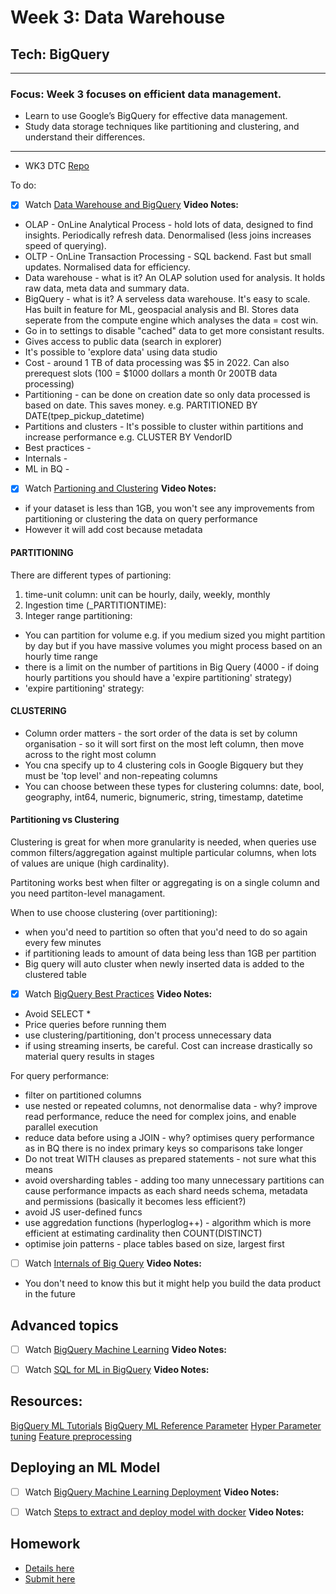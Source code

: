 # Week 3: Data Warehouse

## Tech: BigQuery

---

### Focus: Week 3 focuses on efficient data management.

- Learn to use Google’s BigQuery for effective data management.
- Study data storage techniques like partitioning and clustering, and understand their differences.

---

- WK3 DTC [Repo](https://github.com/DataTalksClub/data-engineering-zoomcamp/tree/main/03-data-warehouse)

To do:
 
- [x] Watch [Data Warehouse and BigQuery](https://www.youtube.com/watch?v=jrHljAoD6nM&list=PL3MmuxUbc_hJed7dXYoJw8DoCuVHhGEQb)
**Video Notes:**
- OLAP - OnLine Analytical Process - hold lots of data, designed to find insights. Periodically refresh data. Denormalised (less joins increases speed of querying). 
- OLTP - OnLine Transaction Processing - SQL backend. Fast but small updates. Normalised data for efficiency. 
- Data warehouse - what is it? An OLAP solution used for analysis. It holds raw data, meta data and summary data.
- BigQuery - what is it? A serveless data warehouse. It's easy to scale. Has built in feature for ML, geospacial analysis and BI. Stores data seperate from the compute engine which analyses the data = cost win.
- Go in to settings to disable "cached" data to get more consistant results.
- Gives access to public data (search in explorer)
- It's possible to 'explore data' using data studio
- Cost - around 1 TB of data processing was $5 in 2022. Can also prerequest slots (100 = $1000 dollars a month 0r 200TB data processing)
- Partitioning - can be done on creation date so only data processed is based on date. This saves money. e.g. PARTITIONED BY DATE(tpep_pickup_datetime)
- Partitions and clusters - It's possible to cluster within partitions and increase performance e.g. CLUSTER BY VendorID
- Best practices - 
- Internals - 
- ML in BQ -

- [x] Watch [Partioning and Clustering](https://youtu.be/-CqXf7vhhDs&list=PL3MmuxUbc_hJed7dXYoJw8DoCuVHhGEQb)
**Video Notes:**

- if your dataset is less than 1GB, you won't see any improvements from partitioning or clustering the data on query performance
- However it will add cost because metadata

#### PARTITIONING 

There are different types of partioning:

1. time-unit column: unit can be hourly, daily, weekly, monthly
2. Ingestion time (_PARTITIONTIME):
3. Integer range partitioning:

- You can partition for volume e.g. if you medium sized you might partition by day but if you have massive volumes you might process based on an hourly time range
- there is a limit on the number of partitions in Big Query (4000 - if doing hourly partitions you should have a 'expire partitioning' strategy)
- 'expire partitioning' strategy:

#### CLUSTERING

- Column order matters - the sort order of the data is set by column organisation - so it will sort first on the most left column, then move across to the right most column
- You cna specify up to 4 clustering cols in Google Bigquery but they must be 'top level' and non-repeating columns
- You can choose between these types for clustering columns: date, bool, geography, int64, numeric, bignumeric, string, timestamp, datetime

#### Partitioning vs Clustering

Clustering is great for when more granularity is needed, when queries use common filters/aggregation against multiple particular columns, when lots of values are unique (high cardinality).

Partitoning works best when filter or aggregating is on a single column and you need partiton-level managament.

When to use choose clustering (over partitioning):
- when you'd need to partition so often that you'd need to do so again every few minutes
- if partitioning leads to amount of data being less than 1GB per partition
- Big query will auto cluster when newly inserted data is added to the clustered table

- [x] Watch [BigQuery Best Practices](https://www.youtube.com/watch?v=k81mLJVX08w&list=PL3MmuxUbc_hJed7dXYoJw8DoCuVHhGEQb)
**Video Notes:**
- Avoid SELECT *
- Price queries before running them
- use clustering/partitioning, don't process unnecessary data
- if using streaming inserts, be careful. Cost can increase drastically so material query results in stages

For query performance:
- filter on partitioned columns
- use nested or repeated columns, not denormalise data - why? improve read performance, reduce the need for complex joins, and enable parallel execution
- reduce data before using a JOIN - why? optimises query performance as in BQ there is no index primary keys so comparisons take longer
- Do not treat WITH clauses as prepared statements - not sure what this means
- avoid oversharding tables - adding too many unnecessary partitions can cause performance impacts as each shard needs schema, metadata and permissions (basically it becomes less efficient?)
- avoid JS user-defined funcs
- use aggredation functions (hyperloglog++) - algorithm which is more efficient at estimating cardinality then COUNT(DISTINCT)
- optimise join patterns - place tables based on size, largest first

- [ ] Watch [Internals of Big Query](https://www.youtube.com/watch?v=eduHi1inM4s&list=PL3MmuxUbc_hJed7dXYoJw8DoCuVHhGEQb)
**Video Notes:**
- You don't need to know this but it might help you build the data product in the future

## Advanced topics
- [ ] Watch [BigQuery Machine Learning](https://www.youtube.com/watch?v=B-WtpB0PuG4&list=PL3MmuxUbc_hJed7dXYoJw8DoCuVHhGEQb)
**Video Notes:**

- [ ] Watch [SQL for ML in BigQuery](https://github.com/DataTalksClub/data-engineering-zoomcamp/blob/main/03-data-warehouse/big_query_ml.sql)
**Video Notes:**

## Resources:
[BigQuery ML Tutorials](https://cloud.google.com/bigquery-ml/docs/tutorials)
[BigQuery ML Reference Parameter](https://cloud.google.com/bigquery-ml/docs/analytics-reference-patterns)
[Hyper Parameter tuning](https://cloud.google.com/bigquery-ml/docs/reference/standard-sql/bigqueryml-syntax-create-glm)
[Feature preprocessing](https://cloud.google.com/bigquery-ml/docs/reference/standard-sql/bigqueryml-syntax-preprocess-overview)

## Deploying an ML Model

- [ ] Watch [BigQuery Machine Learning Deployment](https://www.youtube.com/watch?v=BjARzEWaznU&list=PL3MmuxUbc_hJed7dXYoJw8DoCuVHhGEQb)
**Video Notes:**

- [ ] Watch [Steps to extract and deploy model with docker](https://github.com/DataTalksClub/data-engineering-zoomcamp/blob/main/03-data-warehouse/extract_model.md)
**Video Notes:**

## Homework

- [Details here](https://github.com/DataTalksClub/data-engineering-zoomcamp/blob/main/cohorts/2024/03-data-warehouse/homework.md)
- [Submit here](https://github.com/DataTalksClub/data-engineering-zoomcamp/tree/main/cohorts/2024)